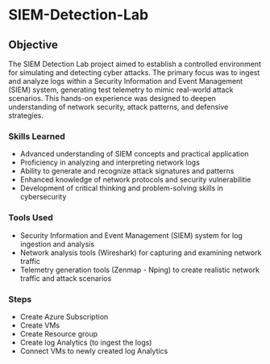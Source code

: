 # SIEM-Detection-Lab

## Objective

The SIEM Detection Lab project aimed to establish a controlled environment for simulating and detecting cyber attacks. The primary focus was to ingest and analyze logs within a Security Information and Event Management (SIEM) system, generating test telemetry to mimic real-world attack scenarios. This hands-on experience was designed to deepen understanding of network security, attack patterns, and defensive strategies.

### Skills Learned

<ul>
  <li>Advanced understanding of SIEM concepts and practical application</li>
  <li> Proficiency in analyzing and interpreting network logs</li>
  <li>Ability to generate and recognize attack signatures and patterns</li>
<li>Enhanced knowledge of network protocols and security vulnerabilitie</li>
<li>Development of critical thinking and problem-solving skills in cybersecurity</li>
</ul>

### Tools Used

<ul>
  <li>Security Information and Event Management (SIEM) system for log ingestion and analysis</li>
  <li>Network analysis tools (Wireshark) for capturing and examining network traffic</li>
  <li>Telemetry generation tools (Zenmap - Nping) to create realistic network traffic and attack scenarios</li>
</ul>


### Steps

<ul>
 <li>Create Azure Subscription</li>
 <li>Create VMs</li>
 <li>Create Resource group </li>
 <li> Create log Analytics (to ingest the logs)</li>
 <li>Connect VMs to newly created log Analytics</li>
</ul>








